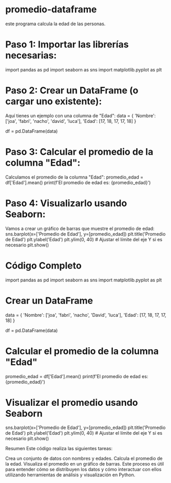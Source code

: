 # promedio-dataframe
este programa calcula la edad de las personas.

# Paso 1: Importar las librerías necesarias: 

import pandas as pd
import seaborn as sns
import matplotlib.pyplot as plt

# Paso 2: Crear un DataFrame (o cargar uno existente):

Aquí tienes un ejemplo con una columna de "Edad":
data = {
    'Nombre': ['joa', 'fabri', 'nacho', 'david', 'luca'],
    'Edad': [17, 18, 17, 17, 18]
}

df = pd.DataFrame(data)

# Paso 3: Calcular el promedio de la columna "Edad":

Calculamos el promedio de la columna "Edad":
promedio_edad = df['Edad'].mean()
print(f'El promedio de edad es: {promedio_edad}')
# Paso 4: Visualizarlo usando Seaborn:

Vamos a crear un gráfico de barras que muestre el promedio de edad:
sns.barplot(x=['Promedio de Edad'], y=[promedio_edad])
plt.title('Promedio de Edad')
plt.ylabel('Edad')
plt.ylim(0, 40)  # Ajustar el límite del eje Y si es necesario
plt.show()

# Código Completo

import pandas as pd
import seaborn as sns
import matplotlib.pyplot as plt

# Crear un DataFrame
data = {
    'Nombre': ['joa', 'fabri', 'nacho', 'David', 'luca'],
    'Edad': [17, 18, 17, 17, 18]
}

df = pd.DataFrame(data)

# Calcular el promedio de la columna "Edad"
promedio_edad = df['Edad'].mean()
print(f'El promedio de edad es: {promedio_edad}')

# Visualizar el promedio usando Seaborn
sns.barplot(x=['Promedio de Edad'], y=[promedio_edad])
plt.title('Promedio de Edad')
plt.ylabel('Edad')
plt.ylim(0, 40)  # Ajustar el límite del eje Y si es necesario
plt.show()

Resumen
Este código realiza las siguientes tareas:

Crea un conjunto de datos con nombres y edades.
Calcula el promedio de la edad.
Visualiza el promedio en un gráfico de barras.
Este proceso es útil para entender cómo se distribuyen los datos y cómo interactuar con ellos utilizando herramientas de análisis y visualización en Python.

